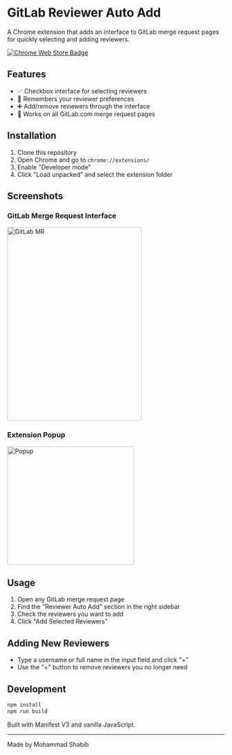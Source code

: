 # GitLab Reviewer Auto Add

A Chrome extension that adds an interface to GitLab merge request pages for quickly selecting and adding reviewers.

[![Chrome Web Store Badge](https://github.com/user-attachments/assets/cfe5693d-4772-4f39-9a82-f56322254c34)](https://chromewebstore.google.com/detail/gitlab-reviewer-auto-add/ojdagjoeaaooofmeofppefbnebclnmkh)


## Features

- ✅ Checkbox interface for selecting reviewers
- 💾 Remembers your reviewer preferences 
- ➕ Add/remove reviewers through the interface
- 🔄 Works on all GitLab.com merge request pages

## Installation

1. Clone this repository
2. Open Chrome and go to `chrome://extensions/`
3. Enable "Developer mode"
4. Click "Load unpacked" and select the extension folder

## Screenshots

### GitLab Merge Request Interface
<img width="311" height="448" alt="GitLab MR" src="https://github.com/user-attachments/assets/592d835d-142b-4bdd-b50d-7721646cd4c0" />

### Extension Popup
<img width="294" height="274" alt="Popup" src="https://github.com/user-attachments/assets/2bd7008e-bbcc-4bc5-bc34-4ca6d8ed65a5" />

## Usage

1. Open any GitLab merge request page
2. Find the "Reviewer Auto Add" section in the right sidebar
3. Check the reviewers you want to add
4. Click "Add Selected Reviewers"

## Adding New Reviewers

- Type a username or full name in the input field and click "+"
- Use the "×" button to remove reviewers you no longer need

## Development

```bash
npm install
npm run build
```

Built with Manifest V3 and vanilla JavaScript.

---

Made by Mohammad Shabib 

